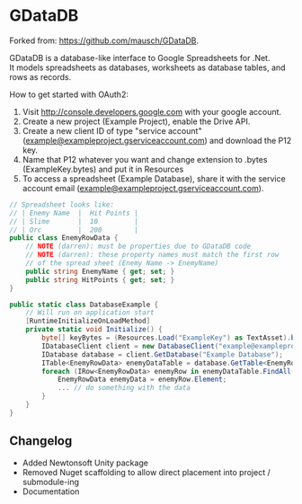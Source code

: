 # GDataDB

Forked from: https://github.com/mausch/GDataDB.

GDataDB is a database-like interface to Google Spreadsheets for .Net.<br/>
It models spreadsheets as databases, worksheets as database tables, and rows as records.

How to get started with OAuth2:
1. Visit http://console.developers.google.com with your google account.
2. Create a new project (Example Project), enable the Drive API.
3. Create a new client ID of type "service account" (example@exampleproject.gserviceaccount.com) and download the P12 key.
4. Name that P12 whatever you want and change extension to .bytes (ExampleKey.bytes) and put it in Resources
5. To access a spreadsheet (Example Database), share it with the service account email (example@exampleproject.gserviceaccount.com).
```csharp
// Spreadsheet looks like:
// | Enemy Name  |  Hit Points |
// | Slime       |  10         |
// | Orc         |  200        |
public class EnemyRowData {
	// NOTE (darren): must be properties due to GDataDB code
	// NOTE (darren): these property names must match the first row
	// of the spread sheet (Enemy Name -> EnemyName)
	public string EnemyName { get; set; }
	public string HitPoints { get; set; }
}

public static class DatabaseExample {
	// Will run on application start
	[RuntimeInitializeOnLoadMethod]
	private static void Initialize() {
		byte[] keyBytes = (Resources.Load("ExampleKey") as TextAsset).bytes;
		IDatabaseClient client = new DatabaseClient("example@exampleproject.gserviceaccount.com", keyBytes);
		IDatabase database = client.GetDatabase("Example Database");
		ITable<EnemyRowData> enemyDataTable = database.GetTable<EnemyRowData>("Enemy Data");
		foreach (IRow<EnemyRowData> enemyRow in enemyDataTable.FindAll()) {
			EnemyRowData enemyData = enemyRow.Element;
			... // do something with the data
		}
	}
}
```


## Changelog
* Added Newtonsoft Unity package
* Removed Nuget scaffolding to allow direct placement into project / submodule-ing
* Documentation

